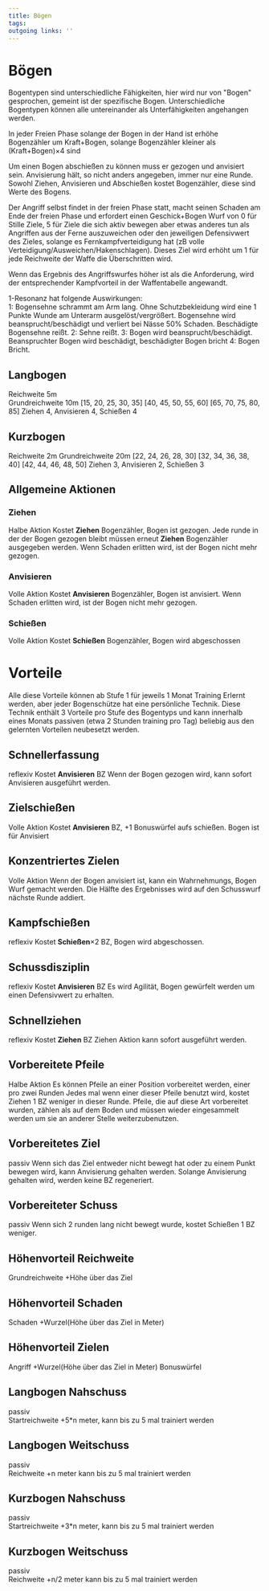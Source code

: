 ```yaml
---
title: Bögen  
tags:   
outgoing links: ''  
---
```

# Bögen
Bogentypen sind unterschiedliche Fähigkeiten, hier wird nur von "Bogen" gesprochen, gemeint ist der spezifische Bogen. Unterschiedliche Bogentypen können alle untereinander als Unterfähigkeiten angehangen werden.

In jeder Freien Phase solange der Bogen in der Hand ist erhöhe Bogenzähler um Kraft+Bogen, solange Bogenzähler kleiner als (Kraft+Bogen)×4 sind

Um einen Bogen abschießen zu können muss er gezogen und anvisiert sein. 
Anvisierung hält, so nicht anders angegeben, immer nur eine Runde.
Sowohl Ziehen, Anvisieren und Abschießen kostet Bogenzähler, diese sind Werte des Bogens.

Der Angriff selbst findet in der freien Phase statt, macht seinen Schaden am Ende der freien Phase und erfordert einen Geschick+Bogen Wurf von 0 für Stille Ziele, 5 für Ziele die sich aktiv bewegen aber etwas anderes tun als Angriffen aus der Ferne auszuweichen oder den jeweiligen Defensivwert des Zieles, solange es Fernkampfverteidigung hat (zB volle Verteidigung/Ausweichen/Hakenschlagen). 
Dieses Ziel wird erhöht um 1 für jede Reichweite der Waffe die Überschritten wird.

Wenn das Ergebnis des Angriffswurfes höher ist als die Anforderung, wird der entsprechender Kampfvorteil in der Waffentabelle angewandt.

1-Resonanz hat folgende Auswirkungen:  
1: Bogensehne schrammt am Arm lang. Ohne Schutzbekleidung wird eine 1 Punkte Wunde am Unterarm ausgelöst/vergrößert. Bogensehne wird beansprucht/beschädigt und verliert bei Nässe 50% Schaden.
Beschädigte Bogensehne reißt.
2: Sehne reißt.
3: Bogen wird beansprucht/beschädigt. Beanspruchter Bogen wird beschädigt, beschädigter Bogen bricht
4: Bogen Bricht.  

## Langbogen
Reichweite 5m  
Grundreichweite 10m
[15, 20, 25, 30, 35]
[40, 45, 50, 55, 60]
[65, 70, 75, 80, 85]
Ziehen 4, Anvisieren 4, Schießen 4

## Kurzbogen
Reichweite 2m
Grundreichweite 20m
[22, 24, 26, 28, 30]
[32, 34, 36, 38, 40] 
[42, 44, 46, 48, 50]
Ziehen 3, Anvisieren 2, Schießen 3

## Allgemeine Aktionen
### Ziehen 
Halbe Aktion 
Kostet **Ziehen** Bogenzähler, Bogen ist gezogen. Jede runde in der der Bogen gezogen bleibt müssen erneut **Ziehen** Bogenzähler ausgegeben werden.
Wenn Schaden erlitten wird, ist der Bogen nicht mehr gezogen.
### Anvisieren
Volle Aktion
Kostet **Anvisieren** Bogenzähler, Bogen ist anvisiert. 
Wenn Schaden erlitten wird, ist der Bogen nicht mehr gezogen.
### Schießen
Volle Aktion
Kostet **Schießen** Bogenzähler, Bogen wird abgeschossen

# Vorteile
Alle diese Vorteile können ab Stufe 1 für jeweils 1 Monat Training Erlernt werden, aber jeder Bogenschütze hat eine persönliche Technik. Diese Technik enthält 3 Vorteile pro Stufe des Bogentyps und 
kann innerhalb eines Monats passiven (etwa 2 Stunden training pro Tag) beliebig aus den gelernten Vorteilen neubesetzt werden.

## Schnellerfassung
reflexiv
Kostet **Anvisieren** BZ
Wenn der Bogen gezogen wird, kann sofort Anvisieren ausgeführt werden.
## Zielschießen
Volle Aktion
Kostet **Anvisieren** BZ, +1 Bonuswürfel aufs schießen. Bogen ist für Anvisiert
## Konzentriertes Zielen
Volle Aktion
Wenn der Bogen anvisiert ist, kann ein Wahrnehmungs, Bogen Wurf gemacht werden. Die Hälfte des Ergebnisses wird auf den Schusswurf nächste Runde addiert.
## Kampfschießen
reflexiv
Kostet **Schießen**&times;2 BZ, Bogen wird abgeschossen.
## Schussdisziplin
reflexiv 
Kostet **Anvisieren**  BZ
Es wird Agilität, Bogen gewürfelt werden um einen Defensivwert zu erhalten.
## Schnellziehen
reflexiv 
Kostet **Ziehen** BZ
Ziehen Aktion kann sofort ausgeführt werden.
## Vorbereitete Pfeile
Halbe Aktion
Es können Pfeile an einer Position vorbereitet werden, einer pro zwei Runden
Jedes mal wenn einer dieser Pfeile benutzt wird, kostet Ziehen 1 BZ weniger in dieser Runde. Pfeile, die auf diese Art vorbereitet wurden, zählen als auf dem Boden und müssen wieder eingesammelt werden um sie an anderer Stelle weiterzubenutzen.
## Vorbereitetes Ziel
passiv
Wenn sich das Ziel entweder nicht bewegt hat oder zu einem Punkt bewegen wird, kann Anvisierung gehalten werden. Solange Anvisierung gehalten wird, werden keine BZ regeneriert.
## Vorbereiteter Schuss
passiv
Wenn sich 2 runden lang nicht bewegt wurde, kostet Schießen 1 BZ weniger.

## Höhenvorteil Reichweite
Grundreichweite +Höhe über das Ziel

## Höhenvorteil Schaden
Schaden +Wurzel(Höhe über das Ziel in Meter)

## Höhenvorteil Zielen
Angriff +Wurzel(Höhe über das Ziel in Meter) Bonuswürfel

## Langbogen Nahschuss
passiv  
Startreichweite +5*n meter, kann bis zu 5 mal trainiert werden

## Langbogen Weitschuss
passiv  
Reichweite +n meter kann bis zu 5 mal trainiert werden


## Kurzbogen Nahschuss
passiv  
Startreichweite +3*n meter, kann bis zu 5 mal trainiert werden

## Kurzbogen Weitschuss
passiv  
Reichweite +n/2 meter kann bis zu 5 mal trainiert werden